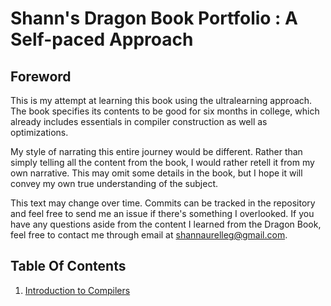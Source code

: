 # Shann's Dragon Book Portfolio : A Self-paced Approach

## Foreword

This is my attempt at learning this book using the ultralearning approach.
The book specifies its contents to be good for six months in college, which
already includes essentials in compiler construction as well as optimizations.

My style of narrating this entire journey would be different. Rather than
simply telling all the content from the book, I would rather retell it 
from my own narrative. This may omit some details in the book, but I hope
it will convey my own true understanding of the subject.

This text may change over time. Commits can be tracked in the repository
and feel free to send me an issue if there's something I overlooked. If you
have any questions aside from the content I learned from the Dragon Book, 
feel free to contact me through email at shannaurelleg@gmail.com.

## Table Of Contents

1. [Introduction to Compilers](https://github.com/shannaurelle/shann-dragon-book-portfolio/blob/master/Chapter1.md)
 

